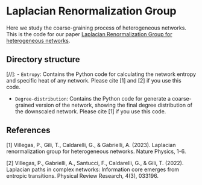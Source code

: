 # Laplacian Renormalization Group
Here we study the coarse-graining process of heterogeneous networks. This is the code for our paper [Laplacian Renormalization Group for heterogeneous networks](https://doi.org/10.1038/s41567-022-01866-8).

## Directory structure
[//]: - `Entropy`: Contains the Python code for calculating the network entropy and specific heat of any network. Please cite [1] and [2] if you use this code.

- `Degree-distribution`: Contains the Python code for generate a coarse-grained version of the network, showing the final degree distribution of the downscaled network. Please cite [1] if you use this code.

## References
[1] Villegas, P., Gili, T., Caldarelli, G., & Gabrielli, A. (2023). Laplacian renormalization group for heterogeneous networks. Nature Physics, 1-6.

[2] Villegas, P., Gabrielli, A., Santucci, F., Caldarelli, G., & Gili, T. (2022). Laplacian paths in complex networks: Information core emerges from entropic transitions. Physical Review Research, 4(3), 033196.
